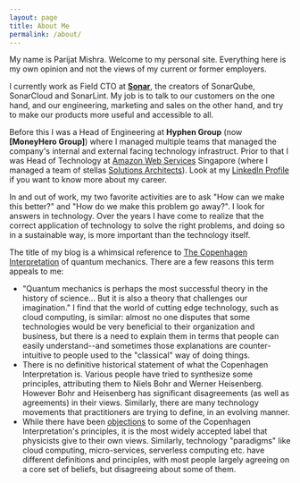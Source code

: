 ```yaml
---
layout: page
title: About Me
permalink: /about/
---
```


My name is Parijat Mishra. Welcome to my personal site. Everything here is my
own opinion and not the views of my current or former employers.

I currently work as Field CTO at **[Sonar]**, the creators of SonarQube,
SonarCloud and SonarLint. My job is to talk to our customers on the one hand,
and our engineering, marketing and sales on the other hand, and try to make our
products more useful and accessible to all.

Before this I was a Head of Engineering at **Hyphen Group** (now **[MoneyHero
Group]**) where I managed multiple teams that managed the company's internal and
external facing technology infrastruct. Prior to that I was Head of Technology
at [Amazon Web Services] Singapore (where I managed a team of stellas [Solutions
Architects]). Look at my [LinkedIn
Profile](https://www.linkedin.com/in/parijatmishra/) if you want to know more
about my career.

In and out of work, my two favorite activities are to ask "How can we make this
better?" and "How do we make this problem go away?". I look for answers in
technology. Over the years I have come to realize that the correct application
of technology to solve the right problems, and doing so in a sustainable way, is
more important than the technology itself.

The title of my blog is a whimsical reference to [The Copenhagen Interpretation]
of quantum mechanics. There are a few reasons this term appeals to me:

- "Quantum mechanics is perhaps the most successful theory in the history of
  science... But it is also a theory that challenges our imagination." I find
  that the world of cutting edge technology, such as cloud computing, is
  similar: almost no one disputes that some technologies would be very
  beneficial to their organization and business, but there is a need to explain
  them in terms that people can easily understand--and sometimes those
  explanations are counter-intuitive to people used to the "classical" way of
  doing things.
- There is no definitive historical
  statement of what the Copenhagen Interpretation is. Various people have tried
  to synthesize some principles, attributing them to Niels Bohr and Werner
  Heisenberg. However Bohr and Heisenberg has significant disagreements (as well
  as agreements) in their views. Similarly, there are many technology movements
  that practitioners are trying to define, in an evolving manner.
- While there have been [objections] to some of
  the Copenhagen Interpretation's principles, it is the most widely accepted
  label that physicists give to their own views. Similarly, technology
  "paradigms" like cloud computing, micro-services, serverless computing etc.
  have different definitions and principles, with most people largely agreeing
  on a core set of beliefs, but disagreeing about some of them.

[Sonar]: https://sonarsource.com/
[The Copenhagen Interpretation]: https://plato.stanford.edu/entries/qm-copenhagen/
[objections]: https://www.sjsu.edu/faculty/watkins/copenhageninterp4.htm
[Amazon Web Services]: https://aws.amazon.com/
[Solutions Architects]: https://www.amazon.jobs/en/job_categories/solutions-architect
